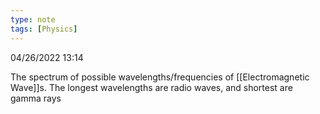 ```yaml
---
type: note
tags: [Physics]
---
```

04/26/2022 13:14

  

The spectrum of possible wavelengths/frequencies of [[Electromagnetic Wave]]s. The longest wavelengths are radio waves, and shortest are gamma rays
